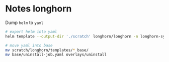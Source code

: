# Notes longhorn

Dump `helm` to `yaml`

```sh
# export helm into yaml
helm template --output-dir './scratch' longhorn/longhorn -n longhorn-system -f values.yaml

# move yaml into base
mv scratch/longhorn/templates/* base/
mv base/uninstall-job.yaml overlays/uninstall
```
